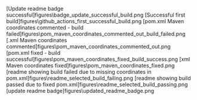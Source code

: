 [Update readme badge successful]figures\badge_update_successful_build.png
[Successful first build]figures\github_actions_first_successful_build.png
[pom.xml Maven coordinates commented - build failed]figures\pom_maven_coordinates_commented_out_build_failed.png
[.xml Maven coordinates commented]figures\pom_maven_coordinates_commented_out.png
[pom.xml fixed - build successful]figures\pom_maven_coordinates_fixed_build_success.png
[xml Maven coordinates fixed]figures\pom_maven_coordinates_fixed.png
[readme showing build failed due to missing coordinates in pom.xml]figures\readme_selected_build_failing.png
[readme showing build passed due to fixed pom.xml]figures\readme_selected_build_passing.png
[update readme badge]figures\updated_readme_badge.png